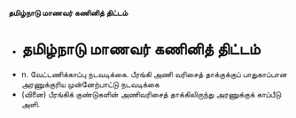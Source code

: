 **தமிழ்நாடு மாணவர் கணினித் திட்டம்**
- # தமிழ்நாடு மாணவர் கணினித் திட்டம்
- n. வேட்டணிக்காப்பு நடவடிக்கை. பீரங்கி அணி வரிசைத் தாக்குக்குப் பாதுகாப்பான அரணுக்குரிய முன்னேற்பாட்டு நடவடிக்கை
- (வினை) பீரங்கிக் குண்டுகளின் அணிவரிசைத் தாக்கிலிருந்து அரணுக்குக் காப்பீடு அளி.

